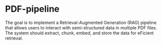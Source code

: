 # PDF-pipeline
The goal is to implement a Retrieval-Augmented Generation (RAG) pipeline that allows users to interact with semi-structured data in multiple PDF files. The system should extract, chunk, embed, and store the data for eFicient retrieval. 
